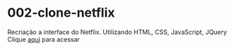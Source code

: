 # 002-clone-netflix
 Recriação a interface do Netflix. Utilizando HTML, CSS, JavaScript, JQuery
 Clique [aqui](https://antoniojonilei.github.io/clone-netflix/) para acessar
